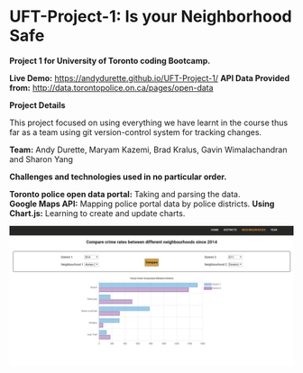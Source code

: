 # UFT-Project-1: Is your Neighborhood Safe

**Project 1 for University of Toronto coding Bootcamp.**

**Live Demo:** https://andydurette.github.io/UFT-Project-1/ 
**API Data Provided from:** http://data.torontopolice.on.ca/pages/open-data 

**Project Details**

This project focused on using everything we have learnt in the course thus far as a team using git version-control system for tracking changes.

**Team:**  Andy Durette, Maryam Kazemi, Brad Kralus, Gavin Wimalachandran and Sharon Yang

**Challenges and technologies used in no particular order.**

**Toronto police open data portal:** Taking and parsing the data.  
**Google Maps API:** Mapping police portal data by police districts.
**Using Chart.js:** Learning to create and update charts.

![markdown-preview-image](assets/images/markdown-preview-image.png)